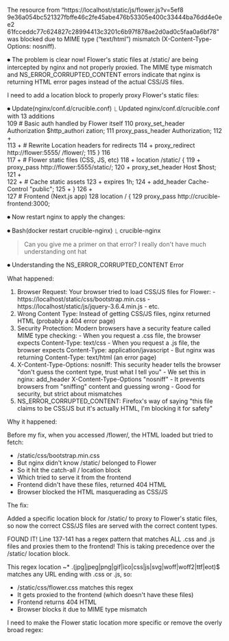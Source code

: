 The resource from “https://localhost/static/js/flower.js?v=5ef8
  9e36a054bc521327fbffe46c2fe45abe476b53305e400c33444ba76dd4e0ee2
  61fcceddc77c624827c28994413c3201c6b97f878ae2d0ad0c5faa0a6bf78” 
  was blocked due to MIME type (“text/html”) mismatch 
  (X-Content-Type-Options: nosniff).

⏺ The problem is clear now! Flower's static files at /static/ are
   being intercepted by nginx and not properly proxied. The MIME
  type mismatch and NS_ERROR_CORRUPTED_CONTENT errors indicate
  that nginx is returning HTML error pages instead of the actual
  CSS/JS files.

  I need to add a location block to properly proxy Flower's
  static files:

⏺ Update(nginx/conf.d/crucible.conf)
  ⎿  Updated nginx/conf.d/crucible.conf with 13 additions        
       109            # Basic auth handled by Flower itself
       110            proxy_set_header Authorization 
     $http_authori
             zation;
       111            proxy_pass_header Authorization;
       112 +          
       113 +          # Rewrite Location headers for redirects
       114 +          proxy_redirect http://flower:5555/ 
     /flower/;
       115        }
       116        
       117 +      # Flower static files (CSS, JS, etc)
       118 +      location /static/ {
       119 +          proxy_pass http://flower:5555/static/;
       120 +          proxy_set_header Host $host;
       121 +          
       122 +          # Cache static assets
       123 +          expires 1h;
       124 +          add_header Cache-Control "public";
       125 +      }
       126 +      
       127        # Frontend (Next.js app)
       128        location / {
       129            proxy_pass http://crucible-frontend:3000;

⏺ Now restart nginx to apply the changes:

⏺ Bash(docker restart crucible-nginx)
  ⎿  crucible-nginx

> Can you give me a primer on that error? I really don't have 
  much understanding ont hat

⏺ Understanding the NS_ERROR_CORRUPTED_CONTENT Error

  What happened:

  1. Browser Request: Your browser tried to load CSS/JS files for
   Flower:
    - https://localhost/static/css/bootstrap.min.css
    - https://localhost/static/js/jquery-3.6.4.min.js
    - etc.
  2. Wrong Content Type: Instead of getting CSS/JS files, nginx
  returned HTML (probably a 404 error page)
  3. Security Protection: Modern browsers have a security feature
   called MIME type checking:
    - When you request a .css file, the browser expects
  Content-Type: text/css
    - When you request a .js file, the browser expects
  Content-Type: application/javascript
    - But nginx was returning Content-Type: text/html (an error
  page)
  4. X-Content-Type-Options: nosniff: This security header tells
  the browser "don't guess the content type, trust what I tell
  you"
    - We set this in nginx: add_header X-Content-Type-Options 
  "nosniff"
    - It prevents browsers from "sniffing" content and guessing
  wrong
    - Good for security, but strict about mismatches
  5. NS_ERROR_CORRUPTED_CONTENT: Firefox's way of saying "this
  file claims to be CSS/JS but it's actually HTML, I'm blocking
  it for safety"

  Why it happened:

  Before my fix, when you accessed /flower/, the HTML loaded but
  tried to fetch:
  - /static/css/bootstrap.min.css
  - But nginx didn't know /static/ belonged to Flower
  - So it hit the catch-all / location block
  - Which tried to serve it from the frontend
  - Frontend didn't have these files, returned 404 HTML
  - Browser blocked the HTML masquerading as CSS/JS

  The fix:

  Added a specific location block for /static/ to proxy to
  Flower's static files, so now the correct CSS/JS files are
  served with the correct content types.

  FOUND IT! Line 137-141 has a regex pattern that matches ALL
  .css and .js files and proxies them to the frontend! This is
  taking precedence over the /static/ location block.

  This regex location ~* 
  \.(jpg|jpeg|png|gif|ico|css|js|svg|woff|woff2|ttf|eot)$ matches
   any URL ending with .css or .js, so:
  - /static/css/flower.css matches this regex
  - It gets proxied to the frontend (which doesn't have these
  files)
  - Frontend returns 404 HTML
  - Browser blocks it due to MIME type mismatch

  I need to make the Flower static location more specific or
  remove the overly broad regex: